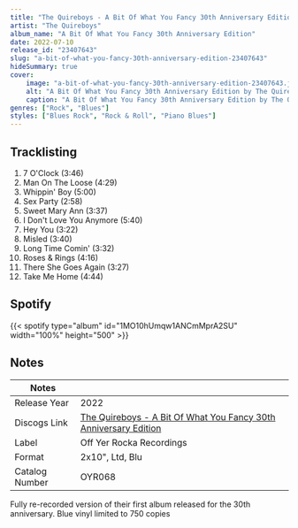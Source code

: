 ```yaml
---
title: "The Quireboys - A Bit Of What You Fancy 30th Anniversary Edition"
artist: "The Quireboys"
album_name: "A Bit Of What You Fancy 30th Anniversary Edition"
date: 2022-07-10
release_id: "23407643"
slug: "a-bit-of-what-you-fancy-30th-anniversary-edition-23407643"
hideSummary: true
cover:
    image: "a-bit-of-what-you-fancy-30th-anniversary-edition-23407643.jpg"
    alt: "A Bit Of What You Fancy 30th Anniversary Edition by The Quireboys"
    caption: "A Bit Of What You Fancy 30th Anniversary Edition by The Quireboys"
genres: ["Rock", "Blues"]
styles: ["Blues Rock", "Rock & Roll", "Piano Blues"]
---
```

## Tracklisting
1. 7 O'Clock (3:46)
2. Man On The Loose (4:29)
3. Whippin' Boy (5:00)
4. Sex Party (2:58)
5. Sweet Mary Ann (3:37)
6. I Don't Love You Anymore (5:40)
7. Hey You (3:22)
8. Misled (3:40)
9. Long Time Comin' (3:32)
10. Roses & Rings (4:16)
11. There She Goes Again (3:27)
12. Take Me Home (4:44)
## Spotify
{{< spotify type="album" id="1MO10hUmqw1ANCmMprA2SU" width="100%" height="500" >}}


## Notes
| Notes          |             |
| ---------------| ----------- |
| Release Year   | 2022 |
| Discogs Link   | [The Quireboys - A Bit Of What You Fancy 30th Anniversary Edition](https://www.discogs.com/release/23407643-The-Quireboys-A-Bit-Of-What-You-Fancy-30th-Anniversary-Edition) |
| Label          | Off Yer Rocka Recordings |
| Format         | 2x10\", Ltd, Blu |
| Catalog Number | OYR068 |

Fully re-recorded version of their first album released for the 30th anniversary. Blue vinyl limited to 750 copies

